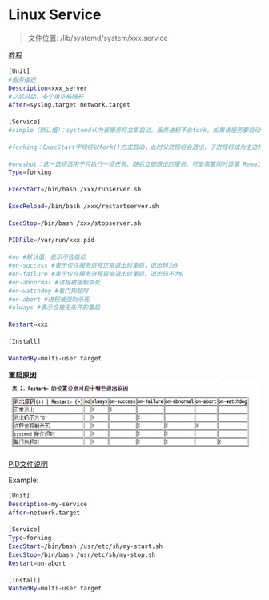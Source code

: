 # Linux Service



> 文件位置:
> /lib/systemd/system/xxx.service

[教程](https://mp.weixin.qq.com/s/pm7M79kN4eud-K3foBPRZw)

```bash
[Unit]
#服务描述
Description=xxx_server
#之后启动，多个用空格隔开
After=syslog.target network.target

[Service]
#simple（默认值）：systemd认为该服务将立即启动。服务进程不会fork。如果该服务要启动其他服务，不要使用此类型启动，除非该服务是socket激活型。

#forking：ExecStart字段将以fork()方式启动，此时父进程将会退出，子进程将成为主进程。

#oneshot：这一选项适用于只执行一项任务、随后立即退出的服务。可能需要同时设置 RemainAfterExit=yes 使得 systemd 在服务进程退出之后仍然认为服务处于激活状态。
Type=forking

ExecStart=/bin/bash /xxx/runserver.sh

ExecReload=/bin/bash /xxx/restartserver.sh

ExecStop=/bin/bash /xxx/stopserver.sh

PIDFile=/var/run/xxx.pid

#no #默认值，表示不会启动
#on-success #表示仅在服务进程正常退出时重启，退出码为0
#on-failure #表示仅在服务进程异常退出时重启。退出码不为0
#on-abnormal #进程被强制杀死
#on-watchdog #看门狗超时
#on-abort #进程被强制杀死
#always #表示会被无条件的重启

Restart=xxx

[Install]

WantedBy=multi-user.target
```

__重启原因__  
![重启原因](static/cqyy.png)

[PID文件说明](https://segmentfault.com/a/1190000019036070)

Example:
```bash
[Unit]
Description=my-service
After=network.target

[Service]
Type=forking
ExecStart=/bin/bash /usr/etc/sh/my-start.sh
ExecStop=/bin/bash /usr/etc/sh/my-stop.sh
Restart=on-abort

[Install]
WantedBy=multi-user.target
```
